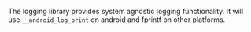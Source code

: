 The logging library provides system agnostic logging functionality.
It will use `__android_log_print` on android and fprintf on other platforms.